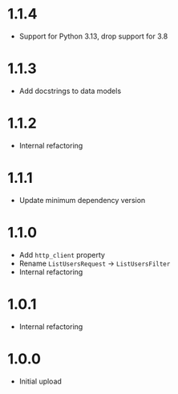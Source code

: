 # 1.1.4
- Support for Python 3.13, drop support for 3.8

# 1.1.3
- Add docstrings to data models

# 1.1.2
- Internal refactoring

# 1.1.1
- Update minimum dependency version

# 1.1.0
- Add `http_client` property
- Rename `ListUsersRequest` -> `ListUsersFilter`
- Internal refactoring

# 1.0.1
- Internal refactoring

# 1.0.0
- Initial upload
